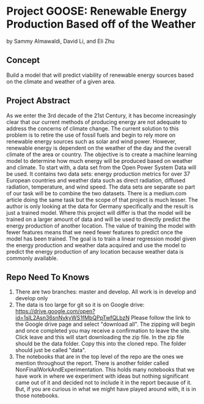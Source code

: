 # Project GOOSE: Renewable Energy Production Based off of the Weather
by Sammy Almawaldi, David Li, and Eli Zhu

## Concept
Build a model that will predict viability of renewable energy sources based on the climate and weather of a given area. 

## Project Abstract
As we enter the 3rd decade of the 21st Century, it has become increasingly clear that our current methods of producing energy are not adequate to address the concerns of climate change. The current solution to this problem is to retire the use of fossil fuels and begin to rely more on renewable energy sources such as solar and wind power. However, renewable energy is dependent on the weather of the day and the overall climate of the area or country. The objective is to create a machine learning model to determine how much energy will be produced based on weather and climate.
To start with, a data set from the Open Power System Data will be used. It contains two data sets: energy production metrics for over 37 European countries and weather data such as direct radiation, diffused radiation, temperature, and wind speed. The data sets are separate so part of our task will be to combine the two datasets.
There is a medium.com article doing the same task but the scope of that project is much lesser. The author is only looking at the data for Germany specifically and the result is just a trained model. Where this project will differ is that the model will be trained on a larger amount of data and will be used to directly predict the energy production of another location. The value of training the model with fewer features means that we need fewer features to predict once the model has been trained. The goal is to train a linear regression model given the energy production and weather data acquired and use the model to predict the energy production of any location because weather data is commonly available.

## Repo Need To Knows
1. There are two branches: master and develop. All work is in develop and develop only
2. The data is too large for git so it is on Google drive: https://drive.google.com/open?id=1slL2Asn36snNvkyWS1fMbQPpTwfQLbzN
Please follow the link to the Google drive page and select "download all". The zipping will begin and once completed you may receive a confirmation to leave the site. Click leave and this will start downloading the zip file. In the zip file should be the data folder. Copy this into the cloned repo. The folder should just be called "data".
3. The notebooks that are in the top level of the repo are the ones we mention throughout the report. There is another folder called NonFinalWorkAndExperimentation. This holds many notebooks that we have work in where we experiment with ideas but nothing significant came out of it and decided not to include it in the report because of it. But, if you are curious in what we might have played around with, it is in those notebooks.
